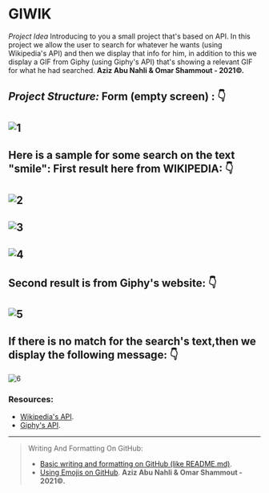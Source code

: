 # GIWIK
*Project Idea*
Introducing to you a small project that's based on API. In this project we allow the user to search for whatever he wants (using Wikipedia's API) and then we display that info for him, in addition to this we display a GIF from Giphy (using Giphy's API) that's showing a relevant GIF for what he had searched.
**Aziz Abu Nahli & Omar Shammout - 2021©.**

*Project Structure:*
Form (empty screen) :
:point_down:
---
![1](https://user-images.githubusercontent.com/86624053/130784403-7ac9c650-38d3-4500-bf67-c7e6510dd3a7.png)
---
Here is a sample for some search on the text "smile":
First result here from WIKIPEDIA:
:point_down:
---
![2](https://user-images.githubusercontent.com/86624053/130785473-4a77bb4c-b0ce-4f2c-9d02-bae8a4f71397.png)
---
![3](https://user-images.githubusercontent.com/86624053/130785516-37429fe5-6327-4e46-9d18-ba90c42e71dc.png)
---
![4](https://user-images.githubusercontent.com/86624053/130784568-f2728b79-adff-4301-8c3b-d4aa55b1af30.png)
---
Second result is from Giphy's website:
:point_down:
---
![5](https://user-images.githubusercontent.com/86624053/130784588-4c9c1a38-e7a0-406f-81fe-9de57c239676.png)
---
If there is no match for the search's text,then we display the following message:
:point_down:
---
![6](https://user-images.githubusercontent.com/86624053/130785007-16915df6-f9c3-4f1f-9b38-1660f06fa7f9.png)

### Resources:
- [Wikipedia's API](https://www.mediawiki.org/wiki/API:Main_page).
- [Giphy's API](https://developers.giphy.com/).
---
> Writing And Formatting On GitHub: 
> - [Basic writing and formatting on GitHub (like README.md)](https://docs.github.com/en/github/writing-on-github/getting-started-with-writing-and-formatting-on-github/about-writing-and-formatting-on-github).
> - [Using Emojis on GitHub](https://github.com/ikatyang/emoji-cheat-sheet/blob/master/README.md).
**Aziz Abu Nahli & Omar Shammout - 2021©.**
